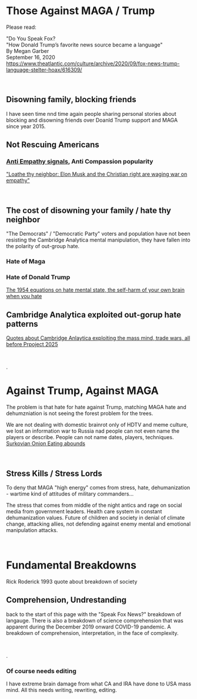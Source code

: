 # Those Against MAGA / Trump

Please read:

"Do You Speak Fox?    
"How Donald Trump’s favorite news source became a language"  
By Megan Garber   
September 16, 2020   
https://www.theatlantic.com/culture/archive/2020/09/fox-news-trump-language-stelter-hoax/616309/

&nbsp;

## Disowning family, blocking friends

I have seen time nnd time again people sharing personal stories about blocking and disowning friends over Doanld Trump support and MAGA since year 2015.

## Not Rescuing Americans

### [Anti Empathy signals](https://www.theguardian.com/us-news/ng-interactive/2025/apr/08/empathy-sin-christian-right-musk-trump), Anti Compassion popularity


["Loathe thy neighbor: Elon Musk and the Christian right are waging war on empathy"](https://www.theguardian.com/us-news/ng-interactive/2025/apr/08/empathy-sin-christian-right-musk-trump)

&nbsp;

## The cost of disowning your family / hate thy neighbor

"The Democrats" / "Democratic Party" voters and population have not been resisting the Cambridge Analytica mental manipulation, they have fallen into the polarity of out-group hate.

### Hate of Maga

### Hate of Donald Trump

[The 1954 equations on hate mental state, the self-harm of your own brain when you hate](../Quotes_Pile/Martin_Luther_King_Jr_quotes0.md)

## Cambridge Analytica exploited out-gorup hate patterns

[Quotes about Cambridge Anlaytica exploiting the mass mind, trade wars, all before Prpoject 2025](../Quotes_Pile/Cambridge_Analytica_Quotes.md)

&nbsp;

.

# Against Trump, Against MAGA

The problem is that hate for hate against Trump, matching MAGA hate and dehumzniation is not seeing the forest problem for the trees. 

We are not dealing with domestic brainrot only of HDTV and meme culture, we lost an information war to Russia nad people can not even name the players or describe. People can not name dates, players, techniques. [Surkovian Onion Eating abounds](../Quotes_Pile/Reddit2025A/Surkovian_Onion_Eating.md)

&nbsp;

## Stress Kills / Stress Lords

To deny that MAGA "high energy" comes from stress, hate, dehumanization - wartime kind of attitudes of military commanders...

The stress that comes from middle of the night antics and rage on social media from government leaders. Health care system in constant dehumanization values. Future of children and society in denial of climate change, attacking allies, not defending against enemy mental and emotional manipulation attacks.

&nbsp;

# Fundamental Breakdowns

Rick Roderick 1993 quote about breakdown of society

## Comprehension, Undrestanding

back to the start of this page with the "Speak Fox News?" breakdown of langauge. There is also a breakdown of science comprehension that was apparent during the December 2019 onward COVID-19 pandemic. A breakdown of comprehension, interpretation, in the face of complexity.

&nbsp;

.

### Of course needs editing

I have extreme brain damage from what CA and IRA have done to USA mass mind. All this needs writing, rewriting, editing.
